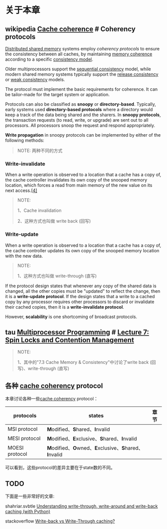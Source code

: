 # 关于本章



## wikipedia [Cache coherence](https://infogalactic.com/info/Cache_coherence) # Coherency protocols

[Distributed shared memory](https://infogalactic.com/info/Distributed_shared_memory) systems employ *coherency protocols* to ensure the consistency between all caches, by maintaining [memory coherence](https://infogalactic.com/info/Memory_coherence) according to a specific [consistency model](https://infogalactic.com/info/Consistency_model). 

Older multiprocessors support the [sequential consistency](https://infogalactic.com/info/Sequential_consistency) model, while modern shared memory systems typically support the [release consistency](https://infogalactic.com/info/Release_consistency) or [weak consistency](https://infogalactic.com/info/Weak_consistency) models.

The protocol must implement the basic requirements for coherence. It can be tailor-made for the target system or application.

Protocols can also be classified as **snoopy** or **directory-based**. Typically, early systems used **directory-based protocols** where a directory would keep a track of the data being shared and the sharers. In **snoopy protocols**, the transaction requests (to read, write, or upgrade) are sent out to all processors. All processors snoop the request and respond appropriately.

**Write propagation** in snoopy protocols can be implemented by either of the following methods:

> NOTE: 两种不同的方式

### Write-invalidate

When a write operation is observed to a location that a cache has a copy of, the cache controller invalidates its own copy of the snooped memory location, which forces a read from main memory of the new value on its next access.[[4\]](https://en.wikipedia.org/wiki/Cache_coherence#cite_note-:3-4)

> NOTE: 
>
> 1、Cache invalidation
>
> 2、这种方式也叫做 write back (回写)

### Write-update

When a write operation is observed to a location that a cache has a copy of, the cache controller updates its own copy of the snooped memory location with the new data.

> NOTE: 
>
> 1、这种方式也叫做 write-through (直写)

If the protocol design states that whenever any copy of the shared data is changed, all the other copies must be "updated" to reflect the change, then it is a **write-update protocol**. If the design states that a write to a cached copy by any processor requires other processors to discard or invalidate their cached copies, then it is a **write-invalidate protocol**.

However, **scalability** is one shortcoming of broadcast protocols.



## tau [Multiprocessor Programming](http://www.cs.tau.ac.il/~shanir/multiprocessor-synch-2003/) # [Lecture 7: Spin Locks and Contention Management](http://www.cs.tau.ac.il/~shanir/multiprocessor-synch-2003/spin/notes/spin.pdf)

> NOTE: 
>
> 1、其中的"7.3 Cache Memory & Consistency"中讨论了write back (回写)、write-through (直写)



## 各种 [cache coherency](https://en.wikipedia.org/wiki/Cache_coherency) protocol

本章讨论各种一些[cache coherency](https://en.wikipedia.org/wiki/Cache_coherency) protocol：

| protocols      | states                                                       | 章节 |
| -------------- | ------------------------------------------------------------ | ---- |
| MSI protocol   | **M**odified、**S**hared、**I**nvalid                        |      |
| MESI protocol  | **M**odified、**E**xclusive、**S**hared、**I**nvalid         |      |
| MOESI protocol | **M**odified、**O**wned、**E**xclusive、**S**hared、**I**nvalid |      |

可以看到，这些protocol的差异主要在于state数的不同。



## TODO

下面是一些非常好的文章:

shahriar.svbtle [Understanding write-through, write-around and write-back caching (with Python)](https://shahriar.svbtle.com/Understanding-writethrough-writearound-and-writeback-caching-with-python)

stackoverflow [Write-back vs Write-Through caching?](https://stackoverflow.com/questions/27087912/write-back-vs-write-through-caching)

